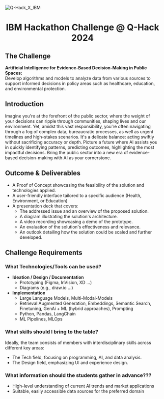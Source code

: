 ![Q-Hack_X_IBM](https://github.com/Q-hackathon/IBM_Q-Hack2024/assets/161318557/2e9c185d-f827-429c-8dc6-faced627c1fa)

# <p align="center"> IBM Hackathon Challenge @ Q-Hack 2024 </p>

## The Challenge

**Artificial Intelligence for Evidence-Based Decision-Making in Public Spaces:**  
Develop algorithms and models to analyze data from various sources to support informed decisions in policy areas such as healthcare, education, and environmental protection.

## Introduction

Imagine you're at the forefront of the public sector, where the weight of your decisions can ripple through communities, shaping lives and our environment. Yet, amidst this vast responsibility, you're often navigating through a fog of complex data, bureaucratic processes, as well as urgent timelines and high-stakes scenarios. It's a delicate balance: acting swiftly without sacrificing accuracy or depth. Picture a future where AI assists you in quickly identifying patterns, predicting outcomes, highlighting the most impactful decisions. Bring the public sector into a new era of evidence-based decision-making with AI as your cornerstone.

## Outcome & Deliverables

- A Proof of Concept showcasing the feasibility of the solution and technologies applied.
- A user-friendly interface tailored to a specific audience (Health, Environment, or Education)
- A presentation deck that covers:
  - The addressed issue and an overview of the proposed solution.
  - A diagram illustrating the solution's architecture.
  - A video recording showcasing a demo of the prototype.
  - An evaluation of the solution's effectiveness and relevance.
  - An outlook detailing how the solution could be scaled and further developed.

## Challenge Requirements

### What Technologies/Tools can be used?

- **Ideation / Design / Documentation**
  - Prototyping (Figma, InVision, XD …)
  - Diagrams (e.g., draw.io …)
- **Implementation**
  - Large Language Models, Multi-Modal-Models
  - Retrieval Augmented Generation, Embeddings, Semantic Search, Finetuning, GenAi + ML (hybrid approaches), Prompting
  - Python, Pandas, LangChain
  - ML Pipelines, MLOps

### What skills should I bring to the table?

Ideally, the team consists of members with interdisciplinary skills across different key areas: 
- The Tech field, focusing on programming, AI, and data analysis.
- The Design field, emphasizing UI and experience design.

### What information should the students gather in advance???

- High-level understanding of current AI trends and market applications
- Suitable, easily accessible data sources for the preferred domain
